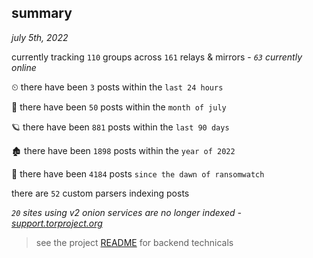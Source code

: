 
## summary
_july 5th, 2022_

currently tracking `110` groups across `161` relays & mirrors - _`63` currently online_

⏲ there have been `3` posts within the `last 24 hours`

🦈 there have been `50` posts within the `month of july`

🪐 there have been `881` posts within the `last 90 days`

🏚 there have been `1898` posts within the `year of 2022`

🦕 there have been `4184` posts `since the dawn of ransomwatch`

there are `52` custom parsers indexing posts

_`20` sites using v2 onion services are no longer indexed - [support.torproject.org](https://support.torproject.org/onionservices/v2-deprecation/)_

> see the project [README](https://github.com/joshhighet/ransomwatch#ransomwatch--) for backend technicals

